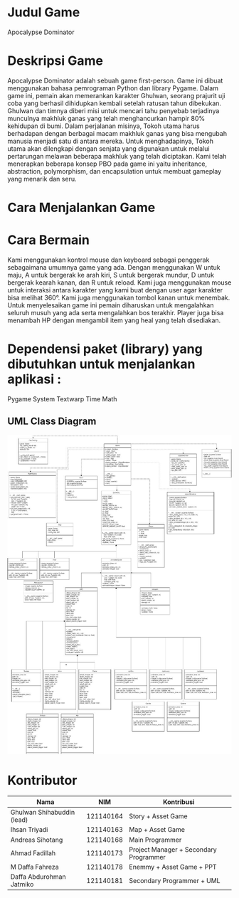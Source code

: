 # Judul Game

Apocalypse Dominator

# Deskripsi Game

Apocalypse Dominator adalah sebuah game first-person. Game ini dibuat menggunakan bahasa pemrograman Python dan library Pygame. Dalam game ini, pemain akan memerankan karakter Ghulwan, seorang prajurit uji coba yang berhasil dihidupkan kembali setelah ratusan tahun dibekukan. Ghulwan dan timnya diberi misi untuk mencari tahu penyebab terjadinya munculnya makhluk ganas yang telah menghancurkan hampir 80% kehidupan di bumi. Dalam perjalanan misinya, Tokoh utama harus berhadapan dengan berbagai macam makhluk ganas yang bisa mengubah manusia menjadi satu di antara mereka. Untuk menghadapinya, Tokoh utama akan dilengkapi dengan senjata yang digunakan untuk melalui pertarungan melawan beberapa makhluk yang telah diciptakan. Kami telah menerapkan beberapa konsep PBO pada game ini yaitu inheritance, abstraction, polymorphism, dan encapsulation untuk membuat gameplay yang menarik dan seru.

# Cara Menjalankan Game

# Cara Bermain

Kami menggunakan kontrol mouse dan keyboard sebagai penggerak sebagaimana umumnya game yang ada. Dengan menggunakan W untuk maju, A untuk bergerak ke arah kiri, S untuk bergerak mundur, D untuk bergerak kearah kanan, dan R untuk reload. Kami juga menggunakan mouse untuk interaksi antara karakter yang kami buat dengan user agar karakter bisa melihat 360°. Kami juga menggunakan tombol kanan untuk menembak. Untuk menyelesaikan game ini pemain diharuskan untuk mengalahkan seluruh musuh yang ada serta mengalahkan bos terakhir. Player juga bisa menambah HP dengan mengambil item yang heal yang telah disediakan.

# Dependensi paket (library) yang dibutuhkan untuk menjalankan aplikasi :

Pygame
System
Textwarp
Time
Math

## UML Class Diagram

![Contoh Gambar](DiagramUML.jpeg)

# Kontributor

| Nama                       | NIM       | Kontribusi                             |
| -------------------------- | --------- | -------------------------------------- |
| Ghulwan Shihabuddin (lead) | 121140164 | Story + Asset Game                     |
| Ihsan Triyadi              | 121140163 | Map + Asset Game                       |
| Andreas Sihotang           | 121140168 | Main Programmer                        |
| Ahmad Fadillah             | 121140173 | Project Manager + Secondary Programmer |
| M Daffa Fahreza            | 121140178 | Enemmy + Asset Game + PPT              |
| Daffa Abdurohman Jatmiko   | 121140181 | Secondary Programmer + UML             |
